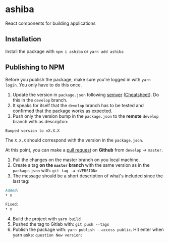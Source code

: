 # ashiba

React components for building applications

## Installation

Install the package with `npm i ashiba` or `yarn add ashiba`

## Publishing to NPM

Before you publish the package, make sure you're logged in with `yarn login`. You only have to do this once.

1. Update the version in `package.json` following [semver](https://semver.org/) ([Cheatsheet](https://devhints.io/semver)). Do this in the `develop` branch.
2. It speaks for itself that the `develop` branch has to be tested and confirmed that the package works as expected.
3. Push only the version bump in the `package.json` to the **remote** `develop` branch with as descripton:

```md
Bumped version to vX.X.X
```

The `X.X.X` should correspond with the version in the `package.json`.

At this point, you can make a [pull request](https://github.com/UNRULYEON/ashiba/compare) on **Github** from `develop` → `master`.

1. Pull the changes on the master branch on you local machine.
2. Create a tag **on the `master` branch** with the same version as in the `package.json` with: `git tag -a <VERSION>`
3. The message should be a short description of what's included since the last tag:

```md
Added:
• x

Fixed:
• x
```

4. Build the project with `yarn build`
5. Pushed the tag to Gitlab with: `git push --tags`
6. Publish the package with: `yarn publish --access public`. Hit enter when yarn asks: `question New version:`
